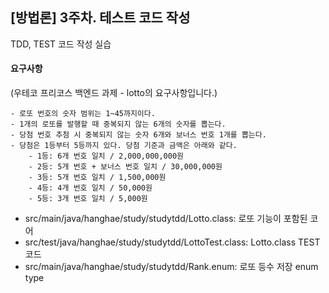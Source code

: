 ## [방법론] 3주차. 테스트 코드 작성

TDD, TEST 코드 작성 실습

#### 요구사항
(우테코 프리코스 백엔드 과제 - lotto의 요구사항입니다.)
```text
- 로또 번호의 숫자 범위는 1~45까지이다.
- 1개의 로또를 발행할 때 중복되지 않는 6개의 숫자를 뽑는다.
- 당첨 번호 추첨 시 중복되지 않는 숫자 6개와 보너스 번호 1개를 뽑는다.
- 당첨은 1등부터 5등까지 있다. 당첨 기준과 금액은 아래와 같다.
    - 1등: 6개 번호 일치 / 2,000,000,000원
    - 2등: 5개 번호 + 보너스 번호 일치 / 30,000,000원
    - 3등: 5개 번호 일치 / 1,500,000원
    - 4등: 4개 번호 일치 / 50,000원
    - 5등: 3개 번호 일치 / 5,000원
```

 - src/main/java/hanghae/study/studytdd/Lotto.class: 로또 기능이 포함된 코어
 - src/test/java/hanghae/study/studytdd/LottoTest.class: Lotto.class TEST 코드
 - src/main/java/hanghae/study/studytdd/Rank.enum: 로또 등수 저장 enum type
 